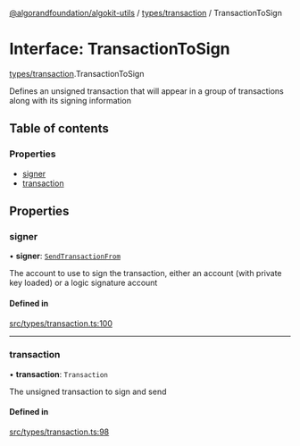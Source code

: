 [@algorandfoundation/algokit-utils](../README.md) / [types/transaction](../modules/types_transaction.md) / TransactionToSign

# Interface: TransactionToSign

[types/transaction](../modules/types_transaction.md).TransactionToSign

Defines an unsigned transaction that will appear in a group of transactions along with its signing information

## Table of contents

### Properties

- [signer](types_transaction.TransactionToSign.md#signer)
- [transaction](types_transaction.TransactionToSign.md#transaction)

## Properties

### signer

• **signer**: [`SendTransactionFrom`](../modules/types_transaction.md#sendtransactionfrom)

The account to use to sign the transaction, either an account (with private key loaded) or a logic signature account

#### Defined in

[src/types/transaction.ts:100](https://github.com/algorandfoundation/algokit-utils-ts/blob/main/src/types/transaction.ts#L100)

___

### transaction

• **transaction**: `Transaction`

The unsigned transaction to sign and send

#### Defined in

[src/types/transaction.ts:98](https://github.com/algorandfoundation/algokit-utils-ts/blob/main/src/types/transaction.ts#L98)
